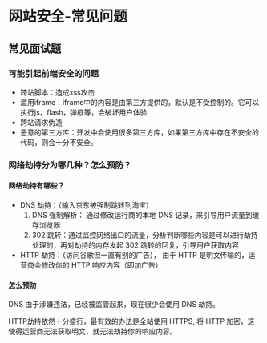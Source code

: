# 网站安全-常见问题
## 常见面试题
### 可能引起前端安全的问题
  - 跨站脚本：造成xss攻击
  - 滥用iframe：iframe中的内容是由第三方提供的，默认是不受控制的。它可以执行js，flash，弹框等，会破坏用户体验
  - 跨站请求伪造
  - 恶意的第三方库：开发中会使用很多第三方库，如果第三方库中存在不安全的代码，则会十分不安全。

### 网络劫持分为哪几种？怎么预防？
#### 网络劫持有哪些？
  - DNS 劫持：（输入京东被强制跳转到淘宝）
    1. DNS 强制解析： 通过修改运行商的本地 DNS 记录，来引导用户流量到缓存浏览器
    2. 302 跳转：通过监控网络出口的流量，分析判断哪些内容是可以进行劫持处理的，再对劫持的内存发起 302 跳转的回复，引导用户获取内容
  - HTTP 劫持：（访问谷歌但一直有别的广告），
    由于 HTTP 是明文传输的，运营商会修改你的 HTTP 响应内容（即加广告）
#### 怎么预防   
  DNS 由于涉嫌违法，已经被监管起来，现在很少会使用 DNS 劫持。

  HTTP劫持依然十分盛行，最有效的办法是全站使用 HTTPS, 将 HTTP 加密，这使得运营商无法获取明文，就无法劫持你的响应内容。